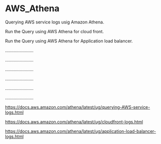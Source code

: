 # AWS_Athena

Querying AWS service logs usig Amazon Athena.

Run the Query using AWS Athena for cloud front.

Run the Query using AWS Athena for Application load balancer.

.......................

.......................

.......................

.......................

.......................

.......................


https://docs.aws.amazon.com/athena/latest/ug/querying-AWS-service-logs.html


https://docs.aws.amazon.com/athena/latest/ug/cloudfront-logs.html


https://docs.aws.amazon.com/athena/latest/ug/application-load-balancer-logs.html
